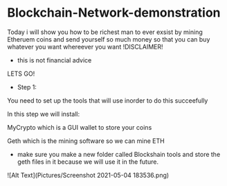 # Blockchain-Network-demonstration

Today i will show you how to be richest man to ever exsist by mining Etheruem coins and send yourself so much money so that you can buy whatever you want whereever you want
!DISCLAIMER! 
- this is not financial advice

LETS GO! 

- Step 1: 

You need to set up the tools that will use inorder to do this succeefully

In this step we will install: 

MyCrypto which is a GUI wallet to store your coins 

Geth which is the mining software so we can mine ETH
- make sure you make a new folder called Blockshain tools and store the geth files in it because we will use it in the future.

![Alt Text](Pictures/Screenshot 2021-05-04 183536.png) 
